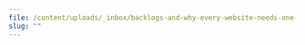 ```yaml
---
file: /content/uploads/_inbox/backlogs-and-why-every-website-needs-one-slides.pptx
slug: ""
---
```

